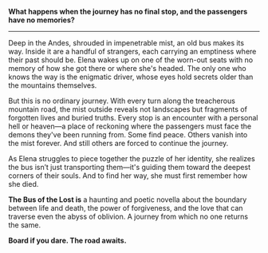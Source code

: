 **What happens when the journey has no final stop, and the passengers have no memories?**

---

Deep in the Andes, shrouded in impenetrable mist, an old bus makes its way. Inside it are a handful of strangers, each carrying an emptiness where their past should be. Elena wakes up on one of the worn-out seats with no memory of how she got there or where she's headed. The only one who knows the way is the enigmatic driver, whose eyes hold secrets older than the mountains themselves.

But this is no ordinary journey. With every turn along the treacherous mountain road, the mist outside reveals not landscapes but fragments of forgotten lives and buried truths. Every stop is an encounter with a personal hell or heaven—a place of reckoning where the passengers must face the demons they've been running from. Some find peace. Others vanish into the mist forever. And still others are forced to continue the journey.

As Elena struggles to piece together the puzzle of her identity, she realizes the bus isn’t just transporting them—it's guiding them toward the deepest corners of their souls. And to find her way, she must first remember how she died.

**The Bus of the Lost is** a haunting and poetic novella about the boundary between life and death, the power of forgiveness, and the love that can traverse even the abyss of oblivion. A journey from which no one returns the same.

**Board if you dare. The road awaits.**
